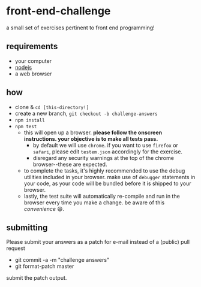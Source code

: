 # front-end-challenge

a small set of exercises pertinent to front end programming!

## requirements

- your computer
- [nodejs](http://www.nodejs.org)
- a web browser

## how

- clone & `cd [this-directory!]`
- create a new branch, `git checkout -b challenge-answers`
- `npm install`
- `npm test`
  - this will open up a browser.  **please follow the onscreen instructions.  your objective is to make all tests pass.**
    - by default we will use `chrome`. if you want to use `firefox` or `safari`, please edit `testem.json` accordingly for the exercise.
    - disregard any security warnings at the top of the chrome browser--these are expected.
  - to complete the tasks, it's highly recommended to use the debug utilities included in your browser.  make use of `debugger` statements in your code, as your code will be bundled before it is shipped to your browser.
  - lastly, the test suite will automatically re-compile and run in the browser every time you make a change. be aware of this _convenience_ :smile:.

## submitting

Please submit your answers as a patch for e-mail instead of a (public) pull request

- git commit -a -m "challenge answers"
- git format-patch master

submit the patch output.
